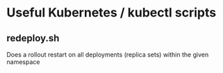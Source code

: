 # Useful Kubernetes / kubectl scripts

## redeploy.sh

Does a rollout restart on all deployments (replica sets) within the given namespace



